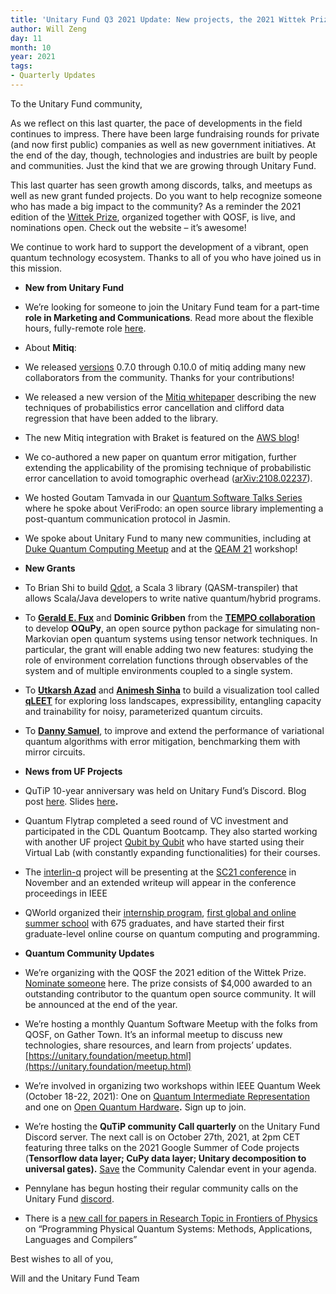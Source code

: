 ```yaml
---
title: 'Unitary Fund Q3 2021 Update: New projects, the 2021 Wittek Prize and QuTiP community calls'
author: Will Zeng
day: 11
month: 10
year: 2021
tags:
- Quarterly Updates
---
```


To the Unitary Fund community,

As we reflect on this last quarter, the pace of developments in the field continues to impress. There have been large fundraising rounds for private (and now first public) companies as well as new government initiatives. At the end of the day, though, technologies and industries are built by people and communities. Just the kind that we are growing through Unitary Fund.

This last quarter has seen growth among discords, talks, and meetups as well as new grant funded projects. Do you want to help recognize someone who has made a big impact to the community? As a reminder the 2021 edition of the [Wittek Prize](http://wittekprize.com/), organized together with QOSF, is live, and nominations open. Check out the website – it’s awesome!

We continue to work hard to support the development of a vibrant, open quantum technology ecosystem. Thanks to all of you who have joined us in this mission.

*   ****New from Unitary Fund****

*   We’re looking for someone to join the Unitary Fund team for a part-time **role in Marketing and Communications**. Read more about the flexible hours, fully-remote role [here](https://unitary.foundation/jobs/marketing_comm.html). 
*   About **Mitiq**: 

*   We released [versions](https://opencollective.com/) 0.7.0 through 0.10.0 of mitiq adding many new collaborators from the community. Thanks for your contributions!
*   We released a new version of the [Mitiq whitepaper](https://unitary.foundation/posts/new_version_mitiq_paper.html) describing the new techniques of probabilistics error cancellation and clifford data regression that have been added to the library.
*   The new Mitiq integration with Braket is featured on the [AWS blog](https://aws.amazon.com/blogs/quantum-computing/exploring-quantum-error-mitigation-with-mitiq-and-amazon-braket/)!

*   We co-authored a new paper on quantum error mitigation, further extending the applicability of the promising technique of probabilistic error cancellation to avoid tomographic overhead ([arXiv:2108.02237](https://arxiv.org/abs/2108.02237)).
*   We hosted Goutam Tamvada in our [Quantum Software Talks Series](https://unitary.foundation/talks.html) where he spoke about VeriFrodo: an open source library implementing a post-quantum communication protocol in Jasmin.
*   We spoke about Unitary Fund to many new communities, including at [Duke Quantum Computing Meetup](https://www.meetup.com/en-AU/Quantum-Computing-Meetup-Group/events/280653454/) and at the [QEAM 21](https://qeam21.ph.biu.ac.il/) workshop! 

*   ****New Grants****

*   To Brian Shi to build [Qdot](https://github.com/brs96/Qdot), a Scala 3 library (QASM-transpiler) that allows Scala/Java developers to write native quantum/hybrid programs.
*   To [**Gerald E. Fux**](https://twitter.com/fuxgerald) and **Dominic Gribben** from the [**TEMPO collaboration**](https://github.com/tempoCollaboration/TimeEvolvingMPO) to develop **OQuPy**, an open source python package for simulating non-Markovian open quantum systems using tensor network techniques. In particular, the grant will enable adding two new features: studying the role of environment correlation functions through observables of the system and of multiple environments coupled to a single system.
*   To [**Utkarsh Azad**](https://obliviateandsurrender.github.io/) and [**Animesh Sinha**](https://researchweb.iiit.ac.in/~animesh.sinha/home) to build a visualization tool called [**qLEET**](https://github.com/QLemma/qLEET) for exploring loss landscapes, expressibility, entangling capacity and trainability for noisy, parameterized quantum circuits.
*   To [**Danny Samuel**](https://www.linkedin.com/in/danny-samuel-9a8a621ba/), to improve and extend the performance of variational quantum algorithms with error mitigation, benchmarking them with mirror circuits.  
      
    

*   ****News from UF Projects****

*   QuTiP 10-year anniversary was held on Unitary Fund’s Discord. Blog post [here](https://unitary.foundation/posts/qutip_10_years.html). Slides [here](https://docs.google.com/presentation/d/1eXD9IYkFLTTGuxCo-eTA_8jp-Oui8XEeFJARYGUSUCI/edit?usp=sharing)**.**
*   Quantum Flytrap completed a seed round of VC investment and participated in the CDL Quantum Bootcamp. They also started working with another UF project [Qubit by Qubit](http://mail01.tinyletterapp.com/quantum-flytrap/quantum-flytrap-oct-2021-inner-circle-updates/20044426-www.qubitbyqubit.org/?c=91a20b9d-2637-48ea-b7c5-538d9ab4958d) who have started using their Virtual Lab (with constantly expanding functionalities) for their courses.
*   The [interlin-q](https://github.com/Interlin-q/Interlin-q/) project will be presenting at the [SC21 conference](https://events.cels.anl.gov/event/27/overview) in November and an extended writeup will appear in the conference proceedings in IEEE
*   QWorld organized their [internship program](https://qworld.net/qintern-2021/), [first global and online summer school](https://qworld.net/quantum-summer-school-2021/) with 675 graduates, and have started their first graduate-level online course on quantum computing and programming.

*   ****Quantum Community Updates****

*   We’re organizing with the QOSF the 2021 edition of the Wittek Prize. [Nominate someone](http://wittekprize.com/) here. The prize consists of $4,000 awarded to an outstanding contributor to the quantum open source community. It will be announced at the end of the year. 
*   We’re hosting a monthly Quantum Software Meetup with the folks from QOSF, on Gather Town. It’s an informal meetup to discuss new technologies, share resources, and learn from projects’ updates. [https://unitary.foundation/meetup.html](https://unitary.foundation/meetup.html)
*   We’re involved in organizing two workshops within IEEE Quantum Week (October 18-22, 2021): One on [Quantum Intermediate Representation](https://unitaryfoundation.github.io/quantum-intermediate-rep-workshop/) and one on [Open Quantum Hardware](https://unitaryfoundation.github.io/openquantumhardware-workshop/)**.** Sign up to join.
*   We’re hosting the **QuTiP community Call quarterly** on the Unitary Fund Discord server. The next call is on October 27th, 2021, at 2pm CET featuring three talks on the 2021 Google Summer of Code projects (**Tensorflow data layer; CuPy data layer; Unitary decomposition to universal gates).** [Save](https://calendar.google.com/event?action=TEMPLATE&tmeid=N2hmcDliaDcxZmNlb2tyaGloMmM5a200YWwgY19tZ3FkcTZoajJpc2k0ZDZoNDY3a2Zxdmc2MEBn&tmsrc=c_mgqdq6hj2isi4d6h467kfqvg60%40group.calendar.google.com) the Community Calendar event in your agenda.
*   Pennylane has begun hosting their regular community calls on the Unitary Fund [discord](http://discord.unitary.foundation).
*   There is a [new call for papers in Research Topic in Frontiers of Physics](https://www.frontiersin.org/research-topics/26678/programming-physical-quantum-systems-methods-applications-languages-and-compilers) on “Programming Physical Quantum Systems: Methods, Applications, Languages and Compilers”

Best wishes to all of you,

Will and the Unitary Fund Team
